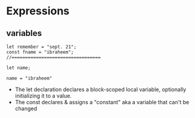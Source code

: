 # Expressions

## variables
```
let remember = "sept. 21";
const fname = "ibraheem";
//=================================

let name;

name = "ibraheem"
```
- The let declaration declares a block-scoped local variable, optionally initializing it to a value.
- The const declares & assigns a "constant" aka a variable that can't be changed
